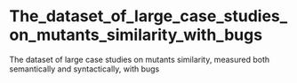 # The_dataset_of_large_case_studies_on_mutants_similarity_with_bugs
 The dataset of large case studies on mutants similarity, measured both semantically and syntactically, with bugs
